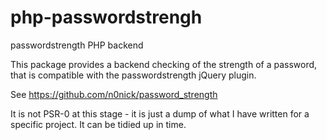 php-passwordstrengh
===================

passwordstrength PHP backend

This package provides a backend checking of the strength of a password, that is compatible with the passwordstrength jQuery plugin.

See https://github.com/n0nick/password_strength

It is not PSR-0 at this stage - it is just a dump of what I have written for a specific project. It can be tidied up in time.